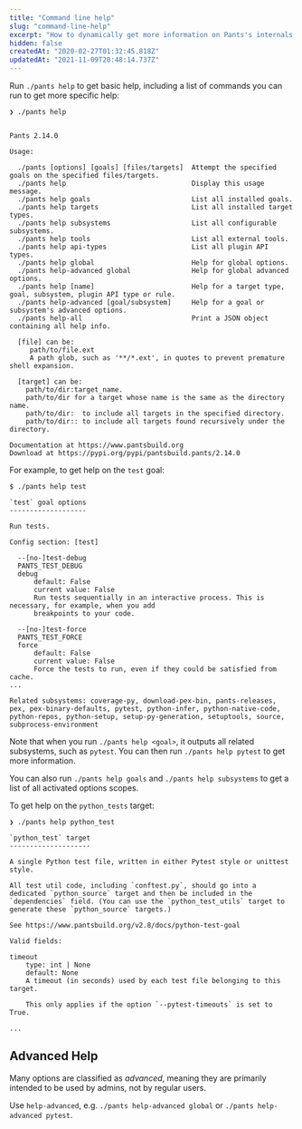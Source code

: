 ```yaml
---
title: "Command line help"
slug: "command-line-help"
excerpt: "How to dynamically get more information on Pants's internals."
hidden: false
createdAt: "2020-02-27T01:32:45.818Z"
updatedAt: "2021-11-09T20:48:14.737Z"
---
```

Run `./pants help` to get basic help, including a list of commands you can run to get more specific help:

```text Shell
❯ ./pants help


Pants 2.14.0

Usage:

  ./pants [options] [goals] [files/targets]  Attempt the specified goals on the specified files/targets.
  ./pants help                               Display this usage message.
  ./pants help goals                         List all installed goals.
  ./pants help targets                       List all installed target types.
  ./pants help subsystems                    List all configurable subsystems.
  ./pants help tools                         List all external tools.
  ./pants help api-types                     List all plugin API types.
  ./pants help global                        Help for global options.
  ./pants help-advanced global               Help for global advanced options.
  ./pants help [name]                        Help for a target type, goal, subsystem, plugin API type or rule.
  ./pants help-advanced [goal/subsystem]     Help for a goal or subsystem's advanced options.
  ./pants help-all                           Print a JSON object containing all help info.

  [file] can be:
     path/to/file.ext
     A path glob, such as '**/*.ext', in quotes to prevent premature shell expansion.

  [target] can be:
    path/to/dir:target_name.
    path/to/dir for a target whose name is the same as the directory name.
    path/to/dir:  to include all targets in the specified directory.
    path/to/dir:: to include all targets found recursively under the directory.

Documentation at https://www.pantsbuild.org
Download at https://pypi.org/pypi/pantsbuild.pants/2.14.0
```

For example, to get help on the `test` goal:

```text Shell
$ ./pants help test

`test` goal options
-------------------

Run tests.

Config section: [test]

  --[no-]test-debug
  PANTS_TEST_DEBUG
  debug
      default: False
      current value: False
      Run tests sequentially in an interactive process. This is necessary, for example, when you add
      breakpoints to your code.

  --[no-]test-force
  PANTS_TEST_FORCE
  force
      default: False
      current value: False
      Force the tests to run, even if they could be satisfied from cache.
...

Related subsystems: coverage-py, download-pex-bin, pants-releases, pex, pex-binary-defaults, pytest, python-infer, python-native-code, python-repos, python-setup, setup-py-generation, setuptools, source, subprocess-environment
```

Note that when you run `./pants help <goal>`, it outputs all related subsystems, such as `pytest`. You can then run `./pants help pytest` to get more information.

You can also run `./pants help goals` and `./pants help subsystems` to get a list of all activated options scopes.

To get help on the `python_tests` target:

```text Shell
❯ ./pants help python_test

`python_test` target
--------------------

A single Python test file, written in either Pytest style or unittest style.

All test util code, including `conftest.py`, should go into a dedicated `python_source` target and then be included in the
`dependencies` field. (You can use the `python_test_utils` target to generate these `python_source` targets.)

See https://www.pantsbuild.org/v2.8/docs/python-test-goal

Valid fields:

timeout
    type: int | None
    default: None
    A timeout (in seconds) used by each test file belonging to this target.

    This only applies if the option `--pytest-timeouts` is set to True.

...
```

Advanced Help
-------------

Many options are classified as _advanced_, meaning they are primarily intended to be used by admins, not by regular users.  

Use `help-advanced`, e.g. `./pants help-advanced global` or `./pants help-advanced pytest`.
